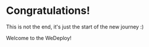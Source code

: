 # Congratulations!

This is not the end, it's just the start of the new journey :)

Welcome to the WeDeploy!